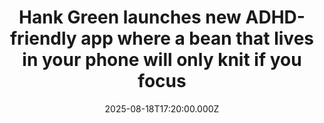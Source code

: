 ---
title: "Hank Green launches new ADHD-friendly app where a bean that lives in your phone will only knit if you focus"
date: 2025-08-18T17:20:00.000Z
category: Human Kindness
externalLink: "https://www.goodgoodgood.co/articles/hank-green-focus-friend"
image: ""
excerpt: "The new app has already skyrocketed in popularity in the App Store.…"
---